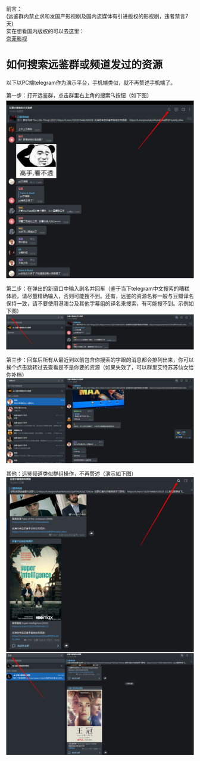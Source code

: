 前言：          
(远鉴群内禁止求和发国产影视剧及国内流媒体有引进版权的影视剧，违者禁言7天)      
实在想看国内版权的可以去这里：        
[奈菲影视](https://nfmovies.com)               

# 如何搜索远鉴群或频道发过的资源                      
以下以PC端telegram作为演示平台，手机端类似，就不再赘述手机端了。                

第一步：打开远鉴群，点击群里右上角的搜索🔍按钮（如下图）          
![step1](./如何搜索远鉴群或频道发过的资源/1.png)                    

第二步：在弹出的新窗口中输入剧名并回车（鉴于当下telegram中文搜索的糟糕体验，请尽量精确输入，否则可能搜不到。还有，远鉴的资源名称一般与豆瓣译名保持一致，请不要使用港澳台及其他字幕组的译名来搜索，有可能搜不到。示例如下图）      
![step2](./如何搜索远鉴群或频道发过的资源/2.png)             

第三步：回车后所有从最近到以前包含你搜索的字眼的消息都会排列出来，你可以挨个点击跳转过去查看是不是你要的资源（如果失效了，可以群里艾特苏苏仙女给你补档）                    
![step3](./如何搜索远鉴群或频道发过的资源/3.png)     

其他：远鉴频道类似群组操作，不再赘述（演示如下图）         
![step4](./如何搜索远鉴群或频道发过的资源/4.png)    
![step5](./如何搜索远鉴群或频道发过的资源/5.png)       


